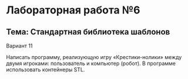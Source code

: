 Лабораторная работа №6
=====
Тема: Стандартная библиотека шаблонов
-----
Вариант 11  

Написать программу, реализующую игру «Крестики-нолики» между двумя игроками: пользователь и
компьютер (робот). В программе использовать контейнеры STL.